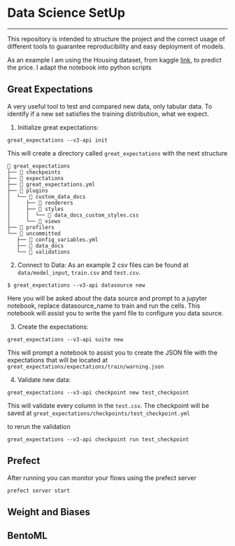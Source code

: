 # Data Science SetUp
-----------
This repository is intended to structure the project and the correct usage of different tools to guarantee reproducibility and easy deployment of models.

As an example I am using the Housing dataset, from kaggle [link](https://www.kaggle.com/code/yasserh/housing-price-prediction-best-ml-algorithms), to predict the price. I adapt the notebook into python scripts


## Great Expectations
A very useful tool to test and compared new data, only tabular data. To identify if a new set satisfies the training distribution, what we expect.

1. Initialize great expectations:

```
great_expectations --v3-api init
```

This will create a directory called `great_expectations` with the next structure

```
 great_expectations
├──  checkpoints
├──  expectations
├──  great_expectations.yml
├──  plugins
│  └──  custom_data_docs
│     ├──  renderers
│     ├──  styles
│     │  └──  data_docs_custom_styles.css
│     └──  views
├──  profilers
└──  uncommitted
   ├──  config_variables.yml
   ├──  data_docs
   └──  validations
```

2. Connect to Data:
As an example 2 csv files can be found at `data/model_input`, `train.csv` and `test.csv`.

````
$ great_expectations --v3-api datasource new
````
Here you will be asked about the data source and prompt to a jupyter notebook, replace datasource_name to train and run the cells. This notebook will assist you to write the yaml file to configure you data source.

3. Create the expectations:
````
great_expectations --v3-api suite new
````
This will prompt a notebook to assist you to create the JSON file with the expectations that will be located at `great_expectations/expectations/train/warning.json`

4. Validate new data:
````
great_expectations --v3-api checkpoint new test_checkpoint
````
This will validate every column in the `test.csv`. The checkpoint will be saved at `great_expectations/checkpoints/test_checkpoint.yml`

to rerun the validation
````
great_expectations --v3-api checkpoint run test_checkpoint
````

## Prefect
After running you can monitor your flows using the prefect server
````
prefect server start
````

## Weight and Biases

## BentoML
